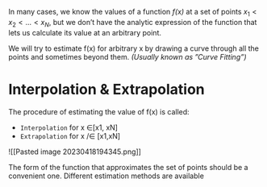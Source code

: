 In many cases, we know the values of a function _f(x)_ at a set of points $x_1 < x_2 < ... < x_N$, but we don’t have the analytic expression of the function that lets us calculate its value at an arbitrary point.

We will try to estimate f(x) for arbitrary x by drawing a curve through all the points and sometimes beyond them. _(Usually known as ”Curve Fitting”)_

# Interpolation & Extrapolation
The procedure of estimating the value of f(x) is called:
- `Interpolation` for x ∈[x1, xN]
- `Extrapolation` for x /∈ [x1,xN]

![[Pasted image 20230418194345.png]]

The form of the function that approximates the set of points should be a convenient one.
Different estimation methods are available